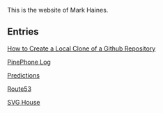 
<p class="" markdown="1">
This is the website of Mark Haines. 
</p>

## Entries

[How to Create a Local Clone of a Github Repository](local-clone.html)

[PinePhone Log](pinephone.html)

[Predictions](predictions.html)

[Route53](route53.html)

[SVG House](svg-house.html)
